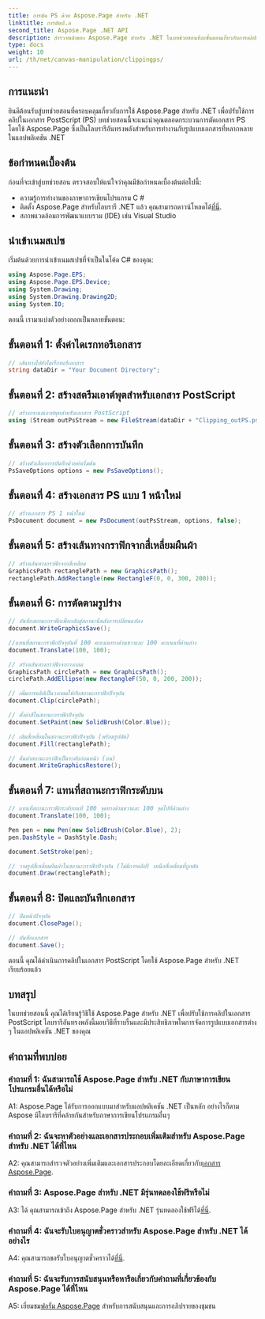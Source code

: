 ```yaml
---
title: การตัด PS ด้วย Aspose.Page สำหรับ .NET
linktitle: การตัดป.ล
second_title: Aspose.Page .NET API
description: สำรวจพลังของ Aspose.Page สำหรับ .NET ในบทช่วยสอนทีละขั้นตอนเกี่ยวกับการคลิปเอกสาร PostScript เรียนรู้เพื่อเพิ่มความสามารถในการประมวลผลเอกสารของคุณได้อย่างง่ายดาย
type: docs
weight: 10
url: /th/net/canvas-manipulation/clippingps/
---
```

## การแนะนำ

ยินดีต้อนรับสู่บทช่วยสอนที่ครอบคลุมเกี่ยวกับการใช้ Aspose.Page สำหรับ .NET เพื่อปรับใช้การคลิปในเอกสาร PostScript (PS) บทช่วยสอนนี้จะแนะนำคุณตลอดกระบวนการตัดเอกสาร PS โดยใช้ Aspose.Page ซึ่งเป็นไลบรารีอันทรงพลังสำหรับการทำงานกับรูปแบบเอกสารที่หลากหลายในแอปพลิเคชัน .NET

## ข้อกำหนดเบื้องต้น

ก่อนที่จะเข้าสู่บทช่วยสอน ตรวจสอบให้แน่ใจว่าคุณมีข้อกำหนดเบื้องต้นต่อไปนี้:

- ความรู้การทำงานของภาษาการเขียนโปรแกรม C #
-  ติดตั้ง Aspose.Page สำหรับไลบรารี .NET แล้ว คุณสามารถดาวน์โหลดได้[ที่นี่](https://releases.aspose.com/page/net/).
- สภาพแวดล้อมการพัฒนาแบบรวม (IDE) เช่น Visual Studio

## นำเข้าเนมสเปซ

เริ่มต้นด้วยการนำเข้าเนมสเปซที่จำเป็นในโค้ด C# ของคุณ:

```csharp
using Aspose.Page.EPS;
using Aspose.Page.EPS.Device;
using System.Drawing;
using System.Drawing.Drawing2D;
using System.IO;
```

ตอนนี้ เรามาแบ่งตัวอย่างออกเป็นหลายขั้นตอน:

## ขั้นตอนที่ 1: ตั้งค่าไดเรกทอรีเอกสาร

```csharp
// เส้นทางไปยังไดเร็กทอรีเอกสาร
string dataDir = "Your Document Directory";
```

## ขั้นตอนที่ 2: สร้างสตรีมเอาต์พุตสำหรับเอกสาร PostScript

```csharp
// สร้างกระแสเอาท์พุทสำหรับเอกสาร PostScript
using (Stream outPsStream = new FileStream(dataDir + "Clipping_outPS.ps", FileMode.Create))
```

## ขั้นตอนที่ 3: สร้างตัวเลือกการบันทึก

```csharp
// สร้างตัวเลือกการบันทึกด้วยค่าเริ่มต้น
PsSaveOptions options = new PsSaveOptions();
```

## ขั้นตอนที่ 4: สร้างเอกสาร PS แบบ 1 หน้าใหม่

```csharp
// สร้างเอกสาร PS 1 หน้าใหม่
PsDocument document = new PsDocument(outPsStream, options, false);
```

## ขั้นตอนที่ 5: สร้างเส้นทางกราฟิกจากสี่เหลี่ยมผืนผ้า

```csharp
// สร้างเส้นทางกราฟิกจากสี่เหลี่ยม
GraphicsPath rectanglePath = new GraphicsPath();
rectanglePath.AddRectangle(new RectangleF(0, 0, 300, 200));
```

## ขั้นตอนที่ 6: การตัดตามรูปร่าง

```csharp
// บันทึกสถานะกราฟิกเพื่อกลับสู่สถานะนี้หลังการเปลี่ยนแปลง
document.WriteGraphicsSave();

//แทนที่สถานะกราฟิกปัจจุบันที่ 100 คะแนนทางด้านขวาและ 100 คะแนนที่ด้านล่าง
document.Translate(100, 100);

// สร้างเส้นทางกราฟิกจากวงกลม
GraphicsPath circlePath = new GraphicsPath();
circlePath.AddEllipse(new RectangleF(50, 0, 200, 200));

// เพิ่มการคลิปเป็นวงกลมให้กับสถานะกราฟิกปัจจุบัน
document.Clip(circlePath);

// ตั้งค่าสีในสถานะกราฟิกปัจจุบัน
document.SetPaint(new SolidBrush(Color.Blue));

// เติมสี่เหลี่ยมในสถานะกราฟิกปัจจุบัน (พร้อมรูปตัด)
document.Fill(rectanglePath);

// คืนค่าสถานะกราฟิกเป็นระดับก่อนหน้า (บน)
document.WriteGraphicsRestore();
```

## ขั้นตอนที่ 7: แทนที่สถานะกราฟิกระดับบน

```csharp
// แทนที่สถานะกราฟิกระดับบนที่ 100 จุดทางด้านขวาและ 100 จุดไปที่ด้านล่าง
document.Translate(100, 100);

Pen pen = new Pen(new SolidBrush(Color.Blue), 2);
pen.DashStyle = DashStyle.Dash;

document.SetStroke(pen);

// วาดรูปสี่เหลี่ยมผืนผ้าในสถานะกราฟิกปัจจุบัน (ไม่มีการคลิป) เหนือสี่เหลี่ยมที่ถูกตัด
document.Draw(rectanglePath);
```

## ขั้นตอนที่ 8: ปิดและบันทึกเอกสาร

```csharp
// ปิดหน้าปัจจุบัน
document.ClosePage();

// บันทึกเอกสาร
document.Save();
```

ตอนนี้ คุณได้ดำเนินการคลิปในเอกสาร PostScript โดยใช้ Aspose.Page สำหรับ .NET เรียบร้อยแล้ว

## บทสรุป

ในบทช่วยสอนนี้ คุณได้เรียนรู้วิธีใช้ Aspose.Page สำหรับ .NET เพื่อปรับใช้การคลิปในเอกสาร PostScript ไลบรารีอันทรงพลังนี้มอบวิธีที่ราบรื่นและมีประสิทธิภาพในการจัดการรูปแบบเอกสารต่าง ๆ ในแอปพลิเคชัน .NET ของคุณ

## คำถามที่พบบ่อย

### คำถามที่ 1: ฉันสามารถใช้ Aspose.Page สำหรับ .NET กับภาษาการเขียนโปรแกรมอื่นได้หรือไม่

A1: Aspose.Page ได้รับการออกแบบมาสำหรับแอปพลิเคชัน .NET เป็นหลัก อย่างไรก็ตาม Aspose มีไลบรารีที่คล้ายกันสำหรับภาษาการเขียนโปรแกรมอื่นๆ

### คำถามที่ 2: ฉันจะหาตัวอย่างและเอกสารประกอบเพิ่มเติมสำหรับ Aspose.Page สำหรับ .NET ได้ที่ไหน

 A2: คุณสามารถสำรวจตัวอย่างเพิ่มเติมและเอกสารประกอบโดยละเอียดเกี่ยวกับ[เอกสาร Aspose.Page](https://reference.aspose.com/page/net/).

### คำถามที่ 3: Aspose.Page สำหรับ .NET มีรุ่นทดลองใช้ฟรีหรือไม่

 A3: ได้ คุณสามารถเข้าถึง Aspose.Page สำหรับ .NET รุ่นทดลองใช้ฟรีได้[ที่นี่](https://releases.aspose.com/).

### คำถามที่ 4: ฉันจะรับใบอนุญาตชั่วคราวสำหรับ Aspose.Page สำหรับ .NET ได้อย่างไร

 A4: คุณสามารถขอรับใบอนุญาตชั่วคราวได้[ที่นี่](https://purchase.aspose.com/temporary-license/).

### คำถามที่ 5: ฉันจะรับการสนับสนุนหรือหารือเกี่ยวกับคำถามที่เกี่ยวข้องกับ Aspose.Page ได้ที่ไหน

 A5: เยี่ยมชม[ฟอรั่ม Aspose.Page](https://forum.aspose.com/c/page/39) สำหรับการสนับสนุนและการอภิปรายของชุมชน